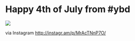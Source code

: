 Happy 4th of July from #ybd
===========================

![](http://distilleryimage2.s3.amazonaws.com/ed32bdf0c61411e19b0622000a1e8a4f_7.jpg)  

via Instagram http://instagr.am/p/MrAcTNnP7O/